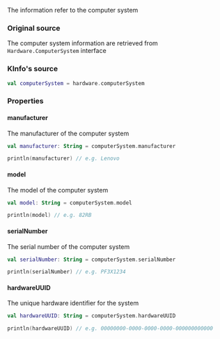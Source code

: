 The information refer to the computer system

### Original source

The computer system information are retrieved from `Hardware.ComputerSystem` interface

### KInfo's source

```kotlin
val computerSystem = hardware.computerSystem
```

### Properties

#### manufacturer

The manufacturer of the computer system

```kotlin
val manufacturer: String = computerSystem.manufacturer

println(manufacturer) // e.g. Lenovo
```

#### model

The model of the computer system

```kotlin
val model: String = computerSystem.model

println(model) // e.g. 82RB
```

#### serialNumber

The serial number of the computer system

```kotlin
val serialNumber: String = computerSystem.serialNumber

println(serialNumber) // e.g. PF3X1234
```

#### hardwareUUID

The unique hardware identifier for the system

```kotlin
val hardwareUUID: String = computerSystem.hardwareUUID

println(hardwareUUID) // e.g. 00000000-0000-0000-0000-000000000000
```